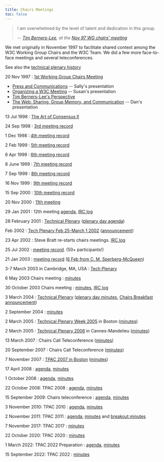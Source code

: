 ```yaml
---
title: Chairs Meetings
toc: false
---
```


<blockquote>
  <p>I am overwhelmed by the level of talent and dedication in this group.</p>
  <address>
    -- <a href="https://www.w3.org/People/Berners-Lee">Tim Berners-Lee</a>, at
    the <a href="../Member/9711/wg-chairs.html">Nov 97 WG chairs' meeting</a>
  </address>
</blockquote>

We met originally in November 1997 to facilitate shared context among the W3C Working Group Chairs and the W3C Team. We did a few more face-to-face meetings and several teleconferences.

See also the [technical plenary history](../2002/09/TPOverview.html)

20 Nov 1997
: [1st Working Group Chairs Meeting](../Member/9711/wg-chairs.html)
- [Press and Communications](../Member/Talks/971120Press) -- Sally's presentation
- [Organizing a W3C Meeting](../meetings/hosting.html) -- Susan's presentation
- [Tim Berners-Lee's Perspective](/Member/9711/wg-chairs-intro.html)
- [The Web: Sharing, Group Memory, and Communication](WebSharing.html) -- Dan's presentation

13 Jul 1998
: [The Art of Consensus II](/1998/07/chairs.html)

24 Sep 1998
: [3rd meeting record](/1998/09/24-chairs.html)

1 Dec 1998
: [4th meeting record](/1998/12/01-chairs.html)

2 Feb 1999
: [5th meeting record](/1999/02/02-chairs.html)

6 Apr 1999
: [6th meeting record](/1999/04/06-chairs.html)

8 June 1999
: [7th meeting record](/1999/06/08-chairs.html)

7 Sep 1999
: [8th meeting record](/1999/09/chairs56.html)

16 Nov 1999
: [9th meeting record](/1999/11/chairs298.html)

15 Sep 2000
: [10th meeting record](/2000/09/ch53)

20 Nov 2000
: [11th meeting](/2000/11/ch64.html)

29 Jan 2001
: 12th meeting [agenda](https://lists.w3.org/Archives/Member/chairs/2001JanMar/0041.html), [IRC log](/2001/01/29-chairs-irc)

28 February 2001
: [Technical Plenary](/2001/02/allgroupoverview.html#Agenda1) ([plenary day agenda](/2001/02/Plenary/Agenda.html))

Feb 2002
: [Tech Plenary Feb 25-March 1 2002](https://www.w3.org/2001/07/allgroupoverview) ([announcement](https://lists.w3.org/Archives/Member/chairs/2001JulSep/0034.html))

23 Apr 2002
: Steve Bratt re-starts chairs meetings. [IRC log](/2002/04/23-chairs-irc)

25 Jul 2002
: [meeting record](https://lists.w3.org/Archives/Member/chairs/2002JulSep/0047.html). (50+ participants!)

21 Jan 2003
: [meeting record](../2003/01/21-chairs-notes.html) ([6 Feb from C. M. Sperberg-McQueen](https://lists.w3.org/Archives/Member/chairs/2003JanMar/0032.html))

3-7 March 2003 in Cambridge, MA, USA
: [Tech Plenary](/2002/10/allgroupoverview.html)

6 May 2003 Chairs meeting
: [minutes](https://www.w3.org/2003/05/06-chair-notes.html)

30 October 2003 Chairs meeting
: [minutes](https://www.w3.org/2003/10/31-chair-notes.html), [IRC log](https://www.w3.org/2003/10/30-chair-irc)

3 March 2004
: [Technical Plenary](/2003/08/allgroupoverview.html) ([plenary day minutes](/2004/03/plenary-minutes), [Chairs Breakfast announcement](https://lists.w3.org/Archives/Member/chairs/2004JanMar/0075))

2 September 2004
: [minutes](/2004/09/02-chair-minutes.html)

2 March 2005
: [Technical Plenary Week 2005](../2004/12/allgroupoverview.html) in Boston ([minutes](https://www.w3.org/2005/03/plenary-minutes))

2 March 2005
: [Technical Plenary 2006](/2005/12/allgroupoverview.html) in Cannes-Mandelieu ([minutes](/2006/03/TP-minutes.html))

13 March 2007
: Chairs Call Teleconference ([minutes](https://lists.w3.org/Archives/Member/chairs/2007JanMar/0128))

20 September 2007
: Chairs Call Teleconference ([minutes](https://www.w3.org/2007/09/20-chairs-minutes.html))

7 November 2007
: [TPAC 2007 in Boston](https://www.w3.org/2007/11/07-TechPlenAgenda.html) ([minutes](https://www.w3.org/2007/11/07-tp-minutes.html))

17 April 2008
: [agenda](https://lists.w3.org/Archives/Member/chairs/2008AprJun/0022.html), [minutes](/2008/04/17-chairs-minutes.html)

1 October 2008
: [agenda](https://www.w3.org/2008/10/01-chairs-minutes.html), [minutes](https://www.w3.org/2008/10/01-chairs-minutes.html)

22 October 2008: TPAC 2008
: [agenda](https://www.w3.org/2008/10/TPAC/TPDay-Agenda.html), [minutes](/2008/10/22-tp-minutes.html)

15 September 2009: Chairs teleconference
: [agenda](https://lists.w3.org/Archives/Member/chairs/2009JulSep/0044.html), [minutes](/2009/09/15-chairs-minutes)

3 November 2010: TPAC 2010
: [agenda](https://www.w3.org/2010/11/TPAC/PlenaryAgenda#details), [minutes](https://www.w3.org/2010/11/03-tpac-minutes)

2 November 2011: TPAC 2011
: [agenda](https://www.w3.org/wiki/TPAC2011), [minutes](https://www.w3.org/2011/11/02-tpac-minutes) and [breakout minutes](https://www.w3.org/wiki/TPAC2011#Session_Grid)

7 November 2017: TPAC 2017
: [minutes](https://www.w3.org/2017/11/07-chairs-minutes.html)

22 October 2020: TPAC 2020
: [minutes](https://www.w3.org/2020/10/22-chairs-minutes.html)

1 March 2022: TPAC 2022 Preparation
: [agenda](https://lists.w3.org/Archives/Member/chairs/2022JanMar/0051.html), [minutes](https://www.w3.org/2022/03/01-chairs-minutes.html)

15 September 2022: TPAC 2022
: [minutes](https://www.w3.org/2022/09/15-chairs-minutes.html)
